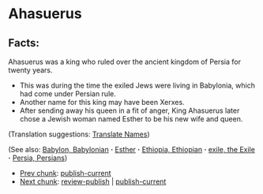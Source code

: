 # Ahasuerus #

## Facts: ##

Ahasuerus was a king who ruled over the ancient kingdom of Persia for twenty years.

* This was during the time the exiled Jews were living in Babylonia, which had come under Persian rule.
* Another name for this king may have been Xerxes.
* After sending away his queen in a fit of anger, King Ahasuerus later chose a Jewish woman named Esther to be his new wife and queen.

(Translation suggestions: [Translate Names](https://git.door43.org/Door43/en-ta-translate-vol1/src/master/content/translate_names.md))

(See also: [Babylon, Babylonian](../other/babylon.md) **·** [Esther](../other/esther.md) **·** [Ethiopia, Ethiopian](../other/ethiopia.md) **·** [exile, the Exile](../other/exile.md) **·** [Persia, Persians](../other/persia.md))

* [Prev chunk](../other/ahab.md): [publish-current](../other/ahab?do=diff&rev2[0]=1412187189&rev2[1]=&difftype=sidebyside.md)
* [Next chunk](../other/ahaz.md): [review-publish](../other/ahaz?do=diff&rev2[0]=1433340838&rev2[1]=1433964900&difftype=sidebyside.md) | [publish-current](../other/ahaz?do=diff&rev2[0]=1433964900&rev2[1]=&difftype=sidebyside.md)

